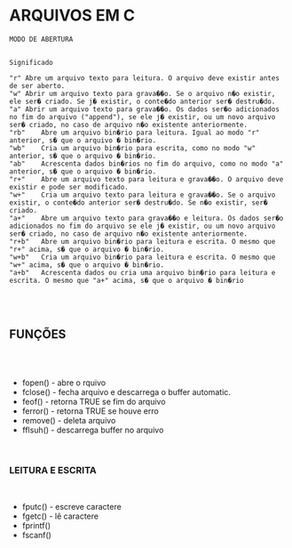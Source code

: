 # **ARQUIVOS EM C**

    MODO DE ABERTURA
    

    Significado

    "r"	Abre um arquivo texto para leitura. O arquivo deve existir antes de ser aberto.
    "w"	Abrir um arquivo texto para grava��o. Se o arquivo n�o existir, ele ser� criado. Se j� existir, o conte�do anterior ser� destru�do.
    "a"	Abrir um arquivo texto para grava��o. Os dados ser�o adicionados no fim do arquivo ("append"), se ele j� existir, ou um novo arquivo ser� criado, no caso de arquivo n�o existente anteriormente.
    "rb"	Abre um arquivo bin�rio para leitura. Igual ao modo "r" anterior, s� que o arquivo � bin�rio.
    "wb"	Cria um arquivo bin�rio para escrita, como no modo "w" anterior, s� que o arquivo � bin�rio.
    "ab"	Acrescenta dados bin�rios no fim do arquivo, como no modo "a" anterior, s� que o arquivo � bin�rio.
    "r+"	Abre um arquivo texto para leitura e grava��o. O arquivo deve existir e pode ser modificado.
    "w+"	Cria um arquivo texto para leitura e grava��o. Se o arquivo existir, o conte�do anterior ser� destru�do. Se n�o existir, ser� criado.
    "a+"	Abre um arquivo texto para grava��o e leitura. Os dados ser�o adicionados no fim do arquivo se ele j� existir, ou um novo arquivo ser� criado, no caso de arquivo n�o existente anteriormente.
    "r+b"	Abre um arquivo bin�rio para leitura e escrita. O mesmo que "r+" acima, s� que o arquivo � bin�rio.
    "w+b"	Cria um arquivo bin�rio para leitura e escrita. O mesmo que "w+" acima, s� que o arquivo � bin�rio.
    "a+b"	Acrescenta dados ou cria uma arquivo bin�rio para leitura e escrita. O mesmo que "a+" acima, s� que o arquivo � bin�rio

<br>
<br>

## **FUNÇÕES**
<br>
<br>

- fopen() - abre o rquivo
- fclose() - fecha arquivo e descarrega o buffer automatic.
- feof() - retorna TRUE se fim do arquivo
- ferror() - retorna TRUE se houve erro
- remove() - deleta arquivo
- fflsuh() - descarrega buffer no arquivo

<br>

### **LEITURA E ESCRITA**
<br>


- fputc() - escreve caractere 
- fgetc() - lê caractere
- fprintf()
- fscanf()

        